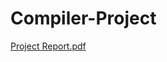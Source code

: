 # Compiler-Project

[Project Report.pdf](https://github.com/MEHEDY-HASSAN/Comipler-Project/files/10533637/1807062.pdf)
